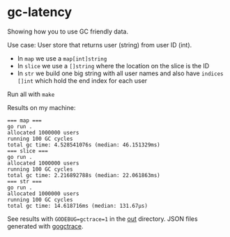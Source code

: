 # gc-latency

Showing how you to use GC friendly data.

Use case: User store that returns user (string) from user ID (int).

- In `map` we use a `map[int]string`
- In `slice` we use a `[]string` where the location on the slice is the ID
- In `str` we build one big string with all user names and also have `indices []int` which hold the end index for each user

Run all with `make`

Results on my machine:
```
=== map ===
go run .
allocated 1000000 users
running 100 GC cycles
total gc time: 4.528541076s (median: 46.151329ms)
=== slice ===
go run .
allocated 1000000 users
running 100 GC cycles
total gc time: 2.216892788s (median: 22.061863ms)
=== str ===
go run .
allocated 1000000 users
running 100 GC cycles
total gc time: 14.618716ms (median: 131.67µs)
```

See results with `GODEBUG=gctrace=1` in the [out](out) directory.
JSON files generated with [gogctrace](https://pkg.go.dev/github.com/tebeka/gctrace/cmd/gogctrace).
